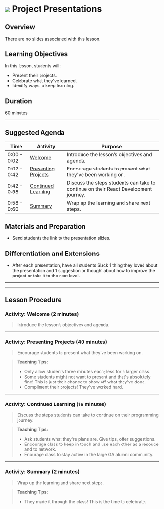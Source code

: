 # ![](https://ga-dash.s3.amazonaws.com/production/assets/logo-9f88ae6c9c3871690e33280fcf557f33.png) Project Presentations

## Overview
There are no slides associated with this lesson.

## Learning Objectives
In this lesson, students will:
- Present their projects.
- Celebrate what they've learned.
- Identify ways to keep learning.

## Duration
60 minutes

---

## Suggested Agenda
<!--- Provide a breakdown of what will happen in this lesson. --->

| Time | Activity | Purpose |
| --- | --- | --- |
| 0:00 - 0:02 | [Welcome](#activity-welcome-2-min) | Introduce the lesson’s objectives and agenda. |
| 0:02 - 0:42 | [Presenting Projects](#activity-presenting-projects-40-min) | Encourage students to present what they've been working on. |
| 0:42 - 0:58 | [Continued Learning](#activity-continued-learning-16-min) | Discuss the steps students can take to continue on their React Development journey. |
| 0:58 - 0:60 | [Summary](#activity-summary-2-min) | Wrap up the learning and share next steps.|



## Materials and Preparation
- Send students the link to the presentation slides.

## Differentiation and Extensions
- After each presentation, have all students Slack 1 thing they loved about the presentation and 1 suggestion or thought about how to improve the project or take it to the next level.

---
---

## Lesson Procedure

### Activity: Welcome (2 minutes)
> Introduce the lesson’s objectives and agenda.

---

### Activity: Presenting Projects (40 minutes)
> Encourage students to present what they've been working on.

> **Teaching Tips:**
> - Only allow students three minutes each; less for a larger class.
> - Some students might not want to present and that's absolutely fine! This is just their chance to show off what they've done.
> - Compliment their projects! They've worked hard.

---

### Activity: Continued Learning (16 minutes)
> Discuss the steps students can take to continue on their programming journey.

> **Teaching Tips:**
> - Ask students what they're plans are. Give tips, offer suggestions.
> - Encourage class to keep in touch and use each other as a resouce and to network.
> - Enourage class to stay active in the large GA alumni community.
---

### Activity: Summary (2 minutes)
> Wrap up the learning and share next steps.

> **Teaching Tips:**
> - They made it through the class! This is the time to celebrate.
